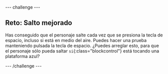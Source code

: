 --- challenge ---
## Reto: Salto mejorado

Has conseguido que el personaje salte cada vez que se presiona la tecla de espacio, incluso si está en medio del aire. Puedes hacer una prueba manteniendo pulsada la tecla de espacio. ¿Puedes arreglar esto, para que el personaje sólo pueda saltar `si`{:class="blockcontrol"} está tocando una plataforma azul?



--- /challenge ---
